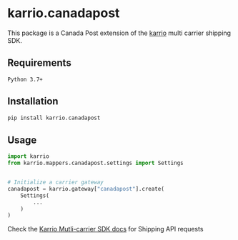 # karrio.canadapost

This package is a Canada Post extension of the [karrio](https://pypi.org/project/karrio) multi carrier shipping SDK.

## Requirements

`Python 3.7+`

## Installation

```bash
pip install karrio.canadapost
```

## Usage

```python
import karrio
from karrio.mappers.canadapost.settings import Settings


# Initialize a carrier gateway
canadapost = karrio.gateway["canadapost"].create(
    Settings(
        ...
    )
)
```

Check the [Karrio Mutli-carrier SDK docs](https://docs.karrio.io) for Shipping API requests
